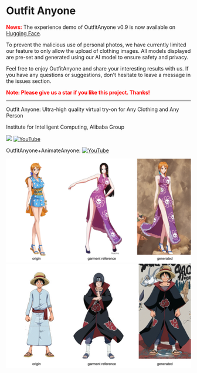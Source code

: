 # Outfit Anyone
<font color='red'>**News:**</font>
The experience demo of OutfitAnyone v0.9 is now available on <a href = 'https://huggingface.co/spaces/HumanAIGC/OutfitAnyone' >Hugging Face</a>.
 
To prevent the malicious use of personal photos, we have currently limited our feature to only allow the upload of clothing images. All models displayed are pre-set and generated using our AI model to ensure safety and privacy.

[//]: # (Feel free to enjoy OutfitAnyone, and we encourage you to share your interesting results with us.)
Feel free to enjoy OutfitAnyone and share your interesting results with us. If you have any questions or suggestions, don't hesitate to leave a message in the issues section.


<font color='red'>**Note: Please give us a star if you like this project. Thanks!**</font>

---


[//]: # (~~**A demo that can be experienced is being prepared.**~~)

Outfit Anyone: Ultra-high quality virtual try-on for Any Clothing and Any Person

Institute for Intelligent Computing, Alibaba Group

<a href='https://humanaigc.github.io/outfit-anyone/'><img src='https://img.shields.io/badge/Project-Page-Green'></a>  [![YouTube](https://badges.aleen42.com/src/youtube.svg)](https://youtu.be/-KmoKYLbN4c)


OutfitAnyone+AnimateAnyone: [![YouTube](https://badges.aleen42.com/src/youtube.svg)](https://youtu.be/jnNHcLdoxNk)

![oufit animie](docs/1.gif)![oufit animie](docs/2.gif)


